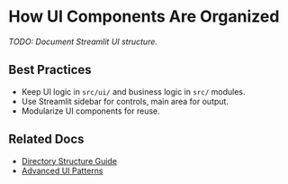 # How UI Components Are Organized

_TODO: Document Streamlit UI structure._

## Best Practices

- Keep UI logic in `src/ui/` and business logic in `src/` modules.
- Use Streamlit sidebar for controls, main area for output.
- Modularize UI components for reuse.

## Related Docs

- [Directory Structure Guide](02-Directory_Structure_Guide.md)
- [Advanced UI Patterns](additionaltopics.md)
